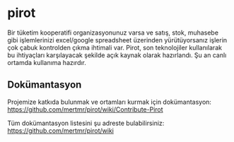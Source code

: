 # pirot

Bir tüketim kooperatifi organizasyonunuz varsa ve satış, stok, muhasebe gibi işlemlerinizi excel/google spreadsheet üzerinden yürütüyorsanız işlerin çok çabuk kontrolden çıkma ihtimali var. Pirot, son teknolojiler kullanılarak bu ihtiyaçları karşılayacak şekilde açık kaynak olarak hazırlandı. Şu an canlı ortamda kullanıma hazırdır. 


## Dokümantasyon

Projemize katkıda bulunmak ve ortamları kurmak için dokümantasyon:
https://github.com/mertmr/pirot/wiki/Contribute-Pirot


Tüm dokümantasyon listesini şu adreste bulabilirsiniz:
https://github.com/mertmr/pirot/wiki
